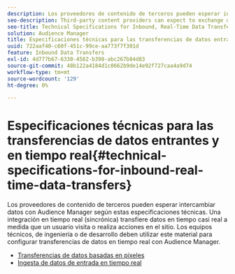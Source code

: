 ```yaml
---
description: Los proveedores de contenido de terceros pueden esperar intercambiar datos con Audience Manager según estas especificaciones técnicas. Una integración en tiempo real (sincrónica) transfiere datos en tiempo casi real a medida que un usuario visita o realiza acciones en el sitio. Los equipos técnicos, de ingeniería o de desarrollo deben utilizar este material para configurar transferencias de datos en tiempo real con Audience Manager.
seo-description: Third-party content providers can expect to exchange data with Audience Manager according to these technical specifications. A real-time (synchronous) integration transfers data in near-real time as a user visits or takes actions on your site. Technical, engineering, or development teams should use this material to help set up real-time data transfers with Audience Manager.
seo-title: Technical Specifications for Inbound, Real-Time Data Transfers
solution: Audience Manager
title: Especificaciones técnicas para las transferencias de datos entrantes y en tiempo real
uuid: 722aaf40-c60f-451c-99ce-aa773f7f301d
feature: Inbound Data Transfers
exl-id: 4d777b67-6330-4582-b398-abc267b84d83
source-git-commit: 48b122a4184d1c0662b9de14e92f727caa4a9d74
workflow-type: tm+mt
source-wordcount: '129'
ht-degree: 0%

---
```


# Especificaciones técnicas para las transferencias de datos entrantes y en tiempo real{#technical-specifications-for-inbound-real-time-data-transfers}

Los proveedores de contenido de terceros pueden esperar intercambiar datos con Audience Manager según estas especificaciones técnicas. Una integración en tiempo real (sincrónica) transfiere datos en tiempo casi real a medida que un usuario visita o realiza acciones en el sitio. Los equipos técnicos, de ingeniería o de desarrollo deben utilizar este material para configurar transferencias de datos en tiempo real con Audience Manager.

<!-- c_rt_realtime_intro.xml -->

* [Transferencias de datos basadas en píxeles](/help/using/integration/sending-audience-data/real-time-data-integration/pixel-based-data-transfer.md)
* [Ingesta de datos de entrada en tiempo real](/help/using/integration/sending-audience-data/real-time-data-integration/real-time-data-transfer.md)
